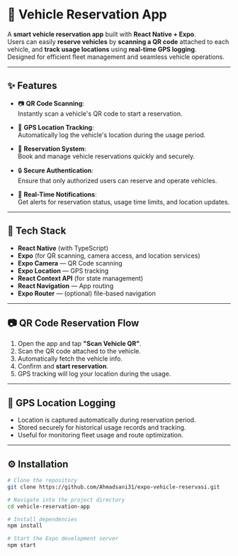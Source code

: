 # 🚗 Vehicle Reservation App

A **smart vehicle reservation app** built with **React Native + Expo**.  
Users can easily **reserve vehicles** by **scanning a QR code** attached to each vehicle, and **track usage locations** using **real-time GPS logging**.  
Designed for efficient fleet management and seamless vehicle operations.

---

## ✨ Features

- 📷 **QR Code Scanning**:  
  Instantly scan a vehicle's QR code to start a reservation.

- 📍 **GPS Location Tracking**:  
  Automatically log the vehicle's location during the usage period.

- 📅 **Reservation System**:  
  Book and manage vehicle reservations quickly and securely.

- 🔒 **Secure Authentication**:  
  Ensure that only authorized users can reserve and operate vehicles.

- 🔔 **Real-Time Notifications**:  
  Get alerts for reservation status, usage time limits, and location updates.

---

## 🚀 Tech Stack

- **React Native** (with TypeScript)
- **Expo** (for QR scanning, camera access, and location services)
- **Expo Camera** — QR Code scanning
- **Expo Location** — GPS tracking
- **React Context API** (for state management)
- **React Navigation** — App routing
- **Expo Router** — (optional) file-based navigation

---

## 📷 QR Code Reservation Flow

1. Open the app and tap **"Scan Vehicle QR"**.
2. Scan the QR code attached to the vehicle.
3. Automatically fetch the vehicle info.
4. Confirm and **start reservation**.
5. GPS tracking will log your location during the usage.

---

## 📍 GPS Location Logging

- Location is captured automatically during reservation period.
- Stored securely for historical usage records and tracking.
- Useful for monitoring fleet usage and route optimization.

---

## ⚙️ Installation

```bash
# Clone the repository
git clone https://github.com/Ahmadsani31/expo-vehicle-reservasi.git

# Navigate into the project directory
cd vehicle-reservation-app

# Install dependencies
npm install

# Start the Expo development server
npm start
